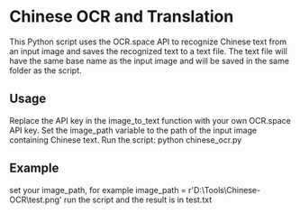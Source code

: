 # Chinese OCR and Translation
This Python script uses the OCR.space API to recognize Chinese text from an input image and saves the recognized text to a text file. The text file will have the same base name as the input image and will be saved in the same folder as the script.

## Usage
Replace the API key in the image_to_text function with your own OCR.space API key.
Set the image_path variable to the path of the input image containing Chinese text.
Run the script: python chinese_ocr.py

## Example
set your image_path, for example image_path = r'D:\Tools\Chinese-OCR\test.png'
run the script and the result is in test.txt
